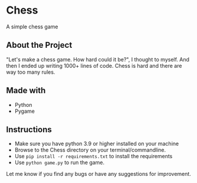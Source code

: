 # Chess

A simple chess game

## About the Project 
"Let's make a chess game. How hard could it be?", I thought to myself. And then I ended up writing 1000+ lines of code. Chess is hard and there are way too many rules.

## Made with 
- Python 
- Pygame

## Instructions
- Make sure you have python 3.9 or higher installed on your machine 
- Browse to the Chess directory on your terminal/commandline.
- Use ```pip install -r requirements.txt``` to install the requirements
- Use ```python game.py``` to run the game.

Let me know if you find any bugs or have any suggestions for improvement.